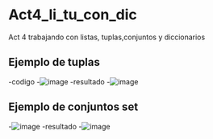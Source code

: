 # Act4_li_tu_con_dic
Act 4 trabajando con listas, tuplas,conjuntos y diccionarios
## Ejemplo de tuplas
-codigo
-![image](https://github.com/user-attachments/assets/f79bd48b-f6d7-4c1b-84c0-f979912f9f33)
-resultado
-![image](https://github.com/user-attachments/assets/a3b1f13a-50d3-4706-8f88-67a1f2f78310)

## Ejemplo de conjuntos set
-![image](https://github.com/user-attachments/assets/f544ed93-8e8f-4fbc-ad30-c4278df17e16)
-resultado
-![image](https://github.com/user-attachments/assets/88e9b899-d610-4609-b1a1-deab57e8914f)




